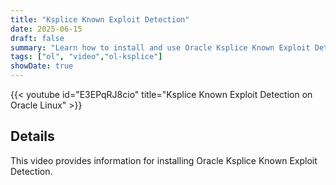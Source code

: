 ```yaml
---
title: "Ksplice Known Exploit Detection"
date: 2025-06-15
draft: false
summary: "Learn how to install and use Oracle Ksplice Known Exploit Detection on Oracle Linux."
tags: ["ol", "video","ol-ksplice"]
showDate: true
---
```


{{< youtube id="E3EPqRJ8cio" title="Ksplice Known Exploit Detection on Oracle Linux" >}}

## Details

This video provides information for installing Oracle Ksplice Known Exploit Detection.

